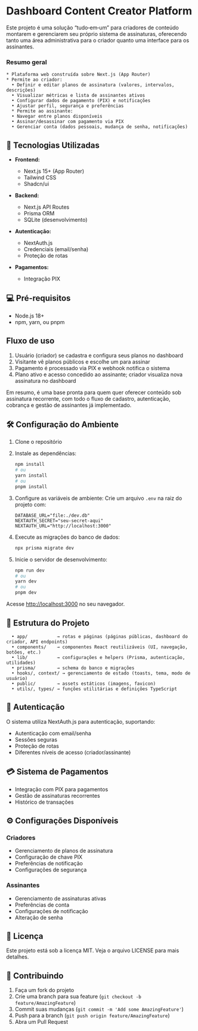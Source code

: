 # Dashboard Content Creator Platform

Este projeto é uma solução “tudo‑em‑um” para criadores de conteúdo montarem e gerenciarem seu próprio sistema de assinaturas,
oferecendo tanto uma área administrativa para o criador quanto uma interface para os assinantes.

### Resumo geral

    * Plataforma web construída sobre Next.js (App Router)
    * Permite ao criador:
      • Definir e editar planos de assinatura (valores, intervalos, descrições)
      • Visualizar métricas e lista de assinantes ativos
      • Configurar dados de pagamento (PIX) e notificações
      • Ajustar perfil, segurança e preferências
      * Permite ao assinante:
      • Navegar entre planos disponíveis
      • Assinar/desassinar com pagamento via PIX
      • Gerenciar conta (dados pessoais, mudança de senha, notificações)


## 🚀 Tecnologias Utilizadas

- **Frontend:**

  - Next.js 15+ (App Router)
  - Tailwind CSS
  - Shadcn/ui

- **Backend:**

  - Next.js API Routes
  - Prisma ORM
  - SQLite (desenvolvimento)

- **Autenticação:**

  - NextAuth.js
  - Credenciais (email/senha)
  - Proteção de rotas

- **Pagamentos:**
  - Integração PIX

## 💻 Pré-requisitos

- Node.js 18+
- npm, yarn, ou pnpm

## Fluxo de uso

   1. Usuário (criador) se cadastra e configura seus planos no dashboard
   2. Visitante vê planos públicos e escolhe um para assinar
   3. Pagamento é processado via PIX e webhook notifica o sistema
   4. Plano ativo e acesso concedido ao assinante; criador visualiza nova assinatura no dashboard

   Em resumo, é uma base pronta para quem quer oferecer conteúdo sob assinatura recorrente, com todo o fluxo de cadastro,
   autenticação, cobrança e gestão de assinantes já implementado.

## 🛠️ Configuração do Ambiente

1. Clone o repositório
2. Instale as dependências:

   ```bash
   npm install
   # ou
   yarn install
   # ou
   pnpm install
   ```

3. Configure as variáveis de ambiente:
   Crie um arquivo `.env` na raiz do projeto com:

   ```
   DATABASE_URL="file:./dev.db"
   NEXTAUTH_SECRET="seu-secret-aqui"
   NEXTAUTH_URL="http://localhost:3000"
   ```

4. Execute as migrações do banco de dados:

   ```bash
   npx prisma migrate dev
   ```

5. Inicie o servidor de desenvolvimento:
   ```bash
   npm run dev
   # ou
   yarn dev
   # ou
   pnpm dev
   ```

Acesse [http://localhost:3000](http://localhost:3000) no seu navegador.

## 📁 Estrutura do Projeto

```
  • app/           → rotas e páginas (páginas públicas, dashboard do criador, API endpoints)
  • components/    → componentes React reutilizáveis (UI, navegação, botões, etc.)
  • lib/           → configurações e helpers (Prisma, autenticação, utilidades)
  • prisma/        → schema do banco e migrações
  • hooks/, context/ → gerenciamento de estado (toasts, tema, modo de usuário)
  • public/        → assets estáticos (imagens, favicon)
  • utils/, types/ → funções utilitárias e definições TypeScript
```

## 🔐 Autenticação

O sistema utiliza NextAuth.js para autenticação, suportando:

- Autenticação com email/senha
- Sessões seguras
- Proteção de rotas
- Diferentes níveis de acesso (criador/assinante)

## 💳 Sistema de Pagamentos

- Integração com PIX para pagamentos
- Gestão de assinaturas recorrentes
- Histórico de transações

## ⚙️ Configurações Disponíveis

### Criadores

- Gerenciamento de planos de assinatura
- Configuração de chave PIX
- Preferências de notificação
- Configurações de segurança

### Assinantes

- Gerenciamento de assinaturas ativas
- Preferências de conta
- Configurações de notificação
- Alteração de senha

## 📄 Licença

Este projeto está sob a licença MIT. Veja o arquivo LICENSE para mais detalhes.

## 🤝 Contribuindo

1. Faça um fork do projeto
2. Crie uma branch para sua feature (`git checkout -b feature/AmazingFeature`)
3. Commit suas mudanças (`git commit -m 'Add some AmazingFeature'`)
4. Push para a branch (`git push origin feature/AmazingFeature`)
5. Abra um Pull Request
